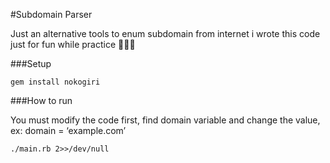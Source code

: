 #Subdomain Parser

Just an alternative tools to enum subdomain from internet
i wrote this code just for fun while practice 🤡🤡🤡

###Setup

~~~~~~~~~~~~~~~~~~~~~~~~~~~~~~~~~
gem install nokogiri
~~~~~~~~~~~~~~~~~~~~~~~~~~~~~~~~~

###How to run

You must modify the code first,
find domain variable and change the value, ex: domain = ‘example.com’

~~~~~~~~~~~~~~~~~~~~~~~~~~~~~~~~~
./main.rb 2>>/dev/null
~~~~~~~~~~~~~~~~~~~~~~~~~~~~~~~~~

